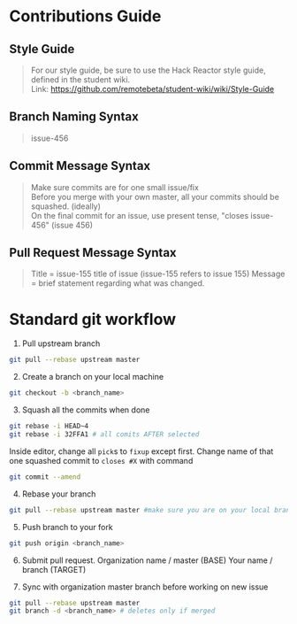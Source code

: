 # Contributions Guide #

## Style Guide ##
  > For our style guide, be sure to use the Hack Reactor style guide, defined in the student wiki.  
    Link: https://github.com/remotebeta/student-wiki/wiki/Style-Guide

## Branch Naming Syntax ##
  > issue-456

## Commit Message Syntax ##
  > Make sure commits are for one small issue/fix  
    Before you merge with your own master, all your commits should be squashed. (ideally)  
    On the final commit for an issue, use present tense, "closes issue-456" (issue 456)

## Pull Request Message Syntax ##
  > Title = issue-155 title of issue  (issue-155 refers to issue 155)
    Message = brief statement regarding what was changed.

# Standard git workflow
1. Pull upstream branch
```sh
git pull --rebase upstream master
```
2. Create a branch on your local machine
```sh
git checkout -b <branch_name>
```

3. Squash all the commits when done
```sh
git rebase -i HEAD~4
git rebase -i 32FFA1 # all comits AFTER selected
```
Inside editor, change all `pick`s to `fixup` except first. Change name of that one squashed commit to `closes #X` with command
```sh
git commit --amend
```

4. Rebase your branch
```sh
git pull --rebase upstream master #make sure you are on your local branch, not local master
```

5. Push branch to your fork
```sh
git push origin <branch_name>
```

6. Submit pull request.
Organization name / master (BASE)
Your name / branch (TARGET)

7. Sync with organization master branch before working on new issue

```sh
git pull --rebase upstream master
git branch -d <branch_name> # deletes only if merged
```